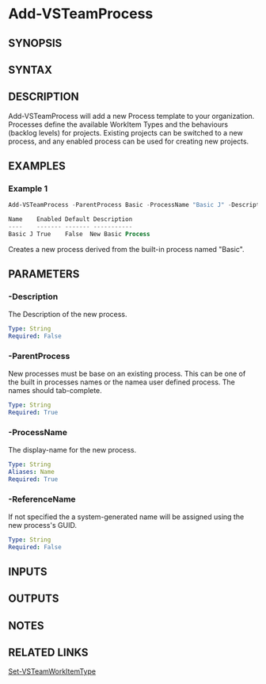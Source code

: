<!-- #include "./common/header.md" -->

# Add-VSTeamProcess

## SYNOPSIS

<!-- #include "./synopsis/Add-VSTeamProcess" -->

## SYNTAX

## DESCRIPTION

Add-VSTeamProcess will add a new Process template to your organization. Processes define the available WorkItem Types and the behaviours (backlog levels) for projects. Existing projects can be switched to a new process, and any enabled process can be used for creating new projects.

## EXAMPLES

### Example 1

```powershell
Add-VSTeamProcess -ParentProcess Basic -ProcessName "Basic J" -Description "New Basic Process"

Name    Enabled Default Description
----    ------- ------- -----------
Basic J True    False  New Basic Process
```

Creates a new process derived from the built-in process named "Basic". 

## PARAMETERS

<!-- #include "./params/confirm.md" -->

### -Description

The Description of the new process.

```yaml
Type: String
Required: False
```

<!-- #include "./params/force.md" -->

### -ParentProcess

New processes must be base on an existing process. This can be one of the built in processes names or the namea user defined process. The names should tab-complete.  

```yaml
Type: String
Required: True
```
### -ProcessName

The display-name for the new process. 

```yaml
Type: String
Aliases: Name
Required: True
```

### -ReferenceName

If not specified the a system-generated name will be assigned using the new process's GUID.

```yaml
Type: String
Required: False
```

## INPUTS

## OUTPUTS

## NOTES

<!-- #include "./common/prerequisites.md" -->

## RELATED LINKS

<!-- #include "./common/related.md" -->

[Set-VSTeamWorkItemType](Set-VSTeamWorkItemType.md)
